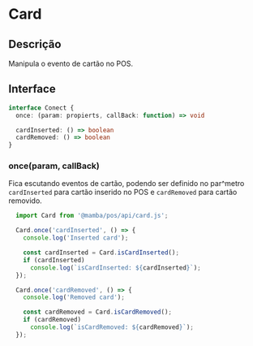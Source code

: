 # Card

## Descrição

Manipula o evento de cartão no POS.

## Interface

```ts
interface Conect {
  once: (param: propierts, callBack: function) => void

  cardInserted: () => boolean
  cardRemoved: () => boolean
}
```

### once(param, callBack)

Fica escutando eventos de cartão, podendo ser definido no par^metro `cardInserted` para cartão inserido no POS e `cardRemoved` para cartão removido.

```js
  import Card from '@mamba/pos/api/card.js';

  Card.once('cardInserted', () => {
    console.log('Inserted card');

    const cardInserted = Card.isCardInserted();
    if (cardInserted)
      console.log(`isCardInserted: ${cardInserted}`);
  });

  Card.once('cardRemoved', () => {
    console.log('Removed card');

    const cardRemoved = Card.isCardRemoved();
    if (cardRemoved)
      console.log(`isCardRemoved: ${cardRemoved}`);
  });

```
